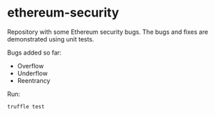 # ethereum-security

Repository with some Ethereum security bugs.
The bugs and fixes are demonstrated using unit tests.

Bugs added so far:

* Overflow
* Underflow
* Reentrancy

Run:

```
truffle test
```
